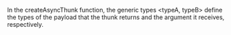 
In the createAsyncThunk function, the generic types <typeA, typeB> define the types of the payload that the thunk returns and the argument it receives, respectively.